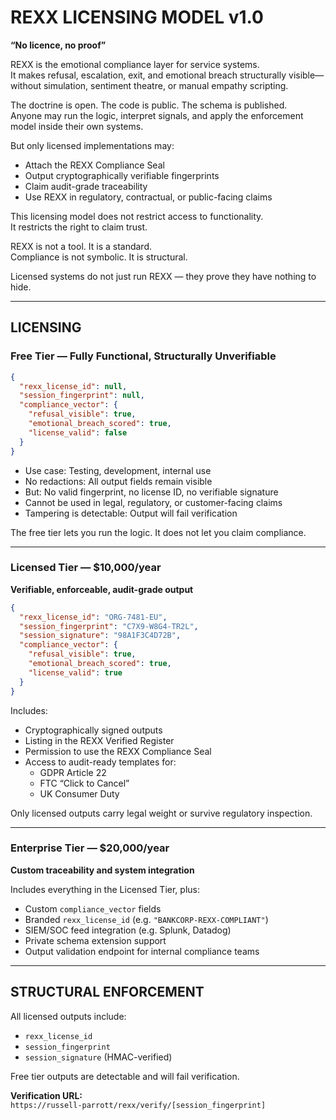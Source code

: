 # REXX LICENSING MODEL v1.0  
**“No licence, no proof”**

REXX is the emotional compliance layer for service systems.  
It makes refusal, escalation, exit, and emotional breach structurally visible—without simulation, sentiment theatre, or manual empathy scripting.

The doctrine is open. The code is public. The schema is published.  
Anyone may run the logic, interpret signals, and apply the enforcement model inside their own systems.

But only licensed implementations may:
- Attach the REXX Compliance Seal  
- Output cryptographically verifiable fingerprints  
- Claim audit-grade traceability  
- Use REXX in regulatory, contractual, or public-facing claims  

This licensing model does not restrict access to functionality.  
It restricts the right to claim trust.

REXX is not a tool. It is a standard.  
Compliance is not symbolic. It is structural.

Licensed systems do not just run REXX — they prove they have nothing to hide.

---

## LICENSING

### Free Tier — Fully Functional, Structurally Unverifiable

```json
{
  "rexx_license_id": null,
  "session_fingerprint": null,
  "compliance_vector": {
    "refusal_visible": true,
    "emotional_breach_scored": true,
    "license_valid": false
  }
}
```

- Use case: Testing, development, internal use  
- No redactions: All output fields remain visible  
- But: No valid fingerprint, no license ID, no verifiable signature  
- Cannot be used in legal, regulatory, or customer-facing claims  
- Tampering is detectable: Output will fail verification  

The free tier lets you run the logic. It does not let you claim compliance.

---

### Licensed Tier — $10,000/year  
**Verifiable, enforceable, audit-grade output**

```json
{
  "rexx_license_id": "ORG-7481-EU",
  "session_fingerprint": "C7X9-W8G4-TR2L",
  "session_signature": "98A1F3C4D72B",
  "compliance_vector": {
    "refusal_visible": true,
    "emotional_breach_scored": true,
    "license_valid": true
  }
}
```

Includes:
- Cryptographically signed outputs  
- Listing in the REXX Verified Register  
- Permission to use the REXX Compliance Seal  
- Access to audit-ready templates for:
  - GDPR Article 22  
  - FTC “Click to Cancel”  
  - UK Consumer Duty  

Only licensed outputs carry legal weight or survive regulatory inspection.

---

### Enterprise Tier — $20,000/year  
**Custom traceability and system integration**

Includes everything in the Licensed Tier, plus:
- Custom `compliance_vector` fields  
- Branded `rexx_license_id` (e.g. `"BANKCORP-REXX-COMPLIANT"`)  
- SIEM/SOC feed integration (e.g. Splunk, Datadog)  
- Private schema extension support  
- Output validation endpoint for internal compliance teams  

---

## STRUCTURAL ENFORCEMENT

All licensed outputs include:
- `rexx_license_id`  
- `session_fingerprint`  
- `session_signature` (HMAC-verified)

Free tier outputs are detectable and will fail verification.

**Verification URL:**  
`https://russell-parrott/rexx/verify/[session_fingerprint]`
